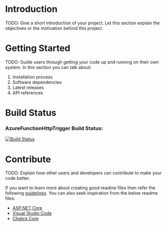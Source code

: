 # Introduction 
TODO: Give a short introduction of your project. Let this section explain the objectives or the motivation behind this project. 

# Getting Started
TODO: Guide users through getting your code up and running on their own system. In this section you can talk about:
1.	Installation process
2.	Software dependencies
3.	Latest releases
4.	API references

# Build Status

### AzureFunctionHttpTrigger Build Status:  
[![Build Status](https://dev.azure.com/FitzyCodesThings/AzureFunctionTemplates/_apis/build/status/AzureFunctionTemplates?branchName=master)](https://dev.azure.com/FitzyCodesThings/AzureFunctionTemplates/_build/latest?definitionId=1&branchName=master)



# Contribute
TODO: Explain how other users and developers can contribute to make your code better. 

If you want to learn more about creating good readme files then refer the following [guidelines](https://docs.microsoft.com/en-us/azure/devops/repos/git/create-a-readme?view=azure-devops). You can also seek inspiration from the below readme files:
- [ASP.NET Core](https://github.com/aspnet/Home)
- [Visual Studio Code](https://github.com/Microsoft/vscode)
- [Chakra Core](https://github.com/Microsoft/ChakraCore)